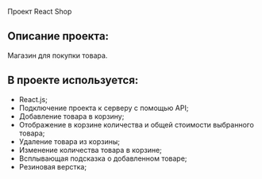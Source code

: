 Проект React Shop

## Описание проекта:

Магазин для покупки товара.

## В проекте используется:

- React.js;
- Подключение проекта к серверу с помощью API;
- Добавление товара в корзину;
- Отображение в корзине количества и общей стоимости выбранного товара;
- Удаление товара из корзины;
- Изменение количества товара в корзине;
- Всплывающая подсказка о добавленном товаре;
- Резиновая верстка;
